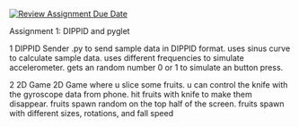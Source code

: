 [![Review Assignment Due Date](https://classroom.github.com/assets/deadline-readme-button-24ddc0f5d75046c5622901739e7c5dd533143b0c8e959d652212380cedb1ea36.svg)](https://classroom.github.com/a/kngN8axl)


Assignment 1: DIPPID and pyglet

1 DIPPID Sender 
.py to send sample data in DIPPID format.
uses sinus curve to calculate sample data.
uses different frequencies to simulate accelerometer.
gets an random number 0 or 1 to simulate an button press.

2 2D Game
2D Game where u slice some fruits.
u can control the knife with the gyroscope data from phone.
hit fruits with knife to make them disappear.
fruits spawn random on the top half of the screen.
fruits spawn with different sizes, rotations, and fall speed